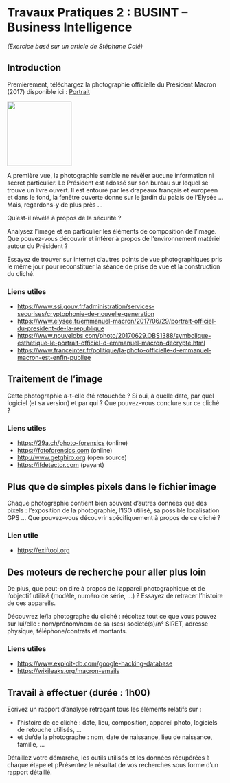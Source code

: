 # Travaux Pratiques 2 : BUSINT – Business Intelligence
*(Exercice basé sur un article de Stéphane Calé)*

## Introduction
Premièrement, téléchargez la photographie officielle du Président Macron (2017) disponible ici : [Portrait](https://github.com/truillet/ups/blob/master/m2issd/ressources/EM_portait.jpg)

<img src="https://github.com/truillet/ups/blob/master/m2issd/ressources/EM_portait" width=150>

A  première  vue,  la  photographie  semble  ne  révéler  aucune  information  ni  secret  particulier.
Le Président est adossé sur son bureau sur lequel se trouve un livre ouvert. Il est entouré par les drapeaux
français et européen et dans le fond, la fenêtre ouverte donne sur le jardin du palais de l’Elysée ...
Mais, regardons-y de plus près …

Qu’est-il révélé à propos de la sécurité ?

Analysez l’image et en particulier les éléments de composition de l’image. Que pouvez-vous découvrir et
inférer à propos de l’environnement matériel autour du Président ?

Essayez de trouver sur internet d’autres points de vue photographiques pris le même jour pour reconstituer
la séance de prise de vue et la construction du cliché.

### Liens utiles
* https://www.ssi.gouv.fr/administration/services-securises/cryptophonie-de-nouvelle-generation
* https://www.elysee.fr/emmanuel-macron/2017/06/29/portrait-officiel-du-president-de-la-republique
* https://www.nouvelobs.com/photo/20170629.OBS1388/symbolique-esthetique-le-portrait-officiel-d-emmanuel-macron-decrypte.html
* https://www.franceinter.fr/politique/la-photo-officielle-d-emmanuel-macron-est-enfin-publiee

## Traitement de l’image
Cette photographie a-t-elle été retouchée ? Si oui, à quelle date, par quel logiciel (et sa version) et par
qui ?
Que pouvez-vous conclure sur ce cliché ?

### Liens utiles
* https://29a.ch/photo-forensics  (online)
* https://fotoforensics.com (online)
* http://www.getghiro.org (open source)
* https://ifdetector.com (payant)

## Plus que de simples pixels dans le fichier image
Chaque  photographie  contient  bien  souvent  d’autres  données  que  des  pixels :  l’exposition  de  la
photographie, l’ISO utilisé, sa possible localisation GPS …
Que pouvez-vous découvrir spécifiquement à propos de ce cliché ?

### Lien utile
* https://exiftool.org

## Des moteurs de recherche pour aller plus loin
De  plus,  que  peut-on  dire  à  propos  de  l’appareil  photographique  et  de  l’objectif  utilisé  (modèle,
numéro de série, …) ?
Essayez de retracer l’histoire de ces appareils.

Découvrez le/la photographe du cliché : récoltez tout ce que vous pouvez sur lui/elle : nom/prénom/nom
de sa (ses) société(s)/n° SIRET, adresse physique, téléphone/contrats et montants.

### Liens utiles
* https://www.exploit-db.com/google-hacking-database
* https://wikileaks.org/macron-emails

## Travail à effectuer (durée : 1h00)
Ecrivez un rapport d’analyse retraçant tous les éléments relatifs sur :

* l’histoire de ce cliché : date, lieu, composition, appareil photo, logiciels de retouche utilisés, …
* et du/de la photographe : nom, date de naissance, lieu de naissance, famille, …

Détaillez votre démarche, les outils utilisés et les données récupérées à chaque étape et pPrésentez le résultat de vos recherches sous forme d’un rapport détaillé.
